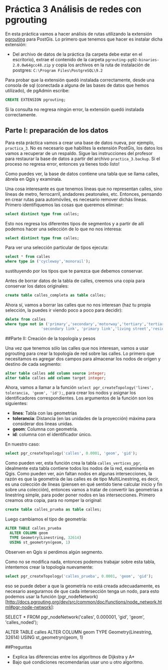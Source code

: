 Práctica 3 Análisis de redes con pgrouting
=========

En esta práctica vamos a hacer análisis de rutas utilizando la extensión [pgrouting](http://pgrouting.org/) para PostGis. Lo primero que tenemos que hacer es instalar dicha extensión:

* Del archivo de datos de la práctica (la carpeta debe estar en el escritorio), extrae el contenido de la carpeta `pgrouting-pg92-binaries-2.0.0w64gcc48.zip` y copia los archivos en la ruta de instalación de postgres: `C:\Program Files\PostgreSQL\9.2`

Para probar que la extensión quedó instalada correctamente, desde una consola de sql (conectada a alguna de las bases de datos que hemos utilizado), de pgAdmin escribe:

````sql
CREATE EXTENSION pgrouting;
````

Si la consulta no regresa ningún error, la extensión quedó instalada correctamente.

## Parte I: preparación de los datos


Para esta práctica vamos a crear una base de datos nueva, por ejemplo, `practica_3`. No es necesario que habilites la extensión PostGis, los datos los vamos a recuperar de un respaldo. Sigue las instrucciones del profesor para restaurar la base de datos a partir del archivo `practica_3.backup`. Si el proceso no regresa error, entonces ya tienes todo listo!

Como puedes ver, la base de datos contiene una tabla que se llama calles, ábrela en Qgis y examínala.

Una cosa interesante es que tenemos líneas que no representan calles, sino líneas de metro, ferrocarril, andadores peatonales, etc. Entonces, pensando en crear rutas para automóviles, es necesario remover dichás líneas. Primero identifiquemos las cosas que queremos eliminar:

````sql
select distinct type from calles;
````

Esto nos regresa los diferentes tipos de segmentos y a partir de allí podemos hacer una selección de lo que no nos interesa:

````sql
select distinct type from calles;
````

Para ver una selección particular de tipos ejecuta:

````sql
select * from calles
where type in ('cycleway','monorail');
````

sustituyendo por los tipos que te parezca que debemos conservar.

Antes de borrar datos de la tabla de calles, creemos una copia para conservar los datos originales:

````sql
create table calles_completa as table calles;
````

Ahora sí, vamos a borrar las calles que no nos interesan (haz tu propia selección, la puedes ir viendo poco a poco para decidir):

````sql
delete from calles
where type not in ('primary','secondary','motorway','tertiary','tertiary link','motorway link',
                'secondary link', 'primary link','living street','residential','road')
````

##Parte II: Creación de la topología y pesos

Una vez que tenemos sólo las calles que nos interesan, vamos a usar pgrouting para crear la topología de red sobre las calles. Lo primero que necesitamos es agregar dos campos para almacenar los nodos de orígen y destino de cada segmento:

````sql
alter table calles add column source integer;
alter table calles add column target integer;
````

Ahora, vamos a llamar a la función `select pgr_createTopology('lines', tolerancia, 'geom', 'id');`, para crear los nodos y asignar los identificadores correspondientes. Los argumentos de la función son los siguientes:

+ **lines**: Tabla con las geometrías
+ **tolerancia**: Distancia (en las unidades de la proyección) máxima para considerar dos lineas unidas.
+ **geom**: Columna con geometría.
+ **id**: columna con el identificador único.

En nuestro caso:

````sql
select pgr_createTopology('calles', 0.0001, 'geom', 'gid');
````

Como pueden ver, esta función crea la tabla `calles_vertices_pgr`, idealmente esta tabla contiene todos los nodos de la red, examínenla en Qgis. Como pueden ver, aún faltan nodos en algunas intersecciones, la razón es que la geometría de las calles es de tipo MultiLinestring, es decir, es una colección de líneas (piensen en qué sentido tiene calcular inicio y fin sobre una colección), entonces vamos a tratar de convertir las geometrías a linestring simple, para poder poner nodos en las intersecciones. Primero creamos otra copia, para no romper la original:

````sql
create table calles_prueba as table calles;
````

Luego cambiamos el tipo de geometría:

````sql
ALTER TABLE calles_prueba
  ALTER COLUMN geom
  TYPE Geometry(Linestring, 32614)
  USING st_geometryn(geom, 1)
````

Observen en Qgis si perdimos algún segmento.

Como no se modifica nada, entonces podemos trabajar sobre esta tabla, intentemos crear la topología nuevamente:

````sql
select pgr_createTopology('calles_prueba', 0.0001, 'geom', 'gid');
````

eso se puede deber a que la geometría no está creada adecuadamente, es necesario asegurarnos de que cada intersección tenga un nodo, para esto podemos usar la función (pgr_nodeNetwork)[http://docs.pgrouting.org/dev/src/common/doc/functions/node_network.html#pgr-node-network]:

SELECT * FROM pgr_nodeNetwork('calles', 0.000001, 'gid', 'geom', 'calles_noded');

ALTER TABLE calles
  ALTER COLUMN geom
  TYPE Geometry(Linestring, 32614)
  USING st_geometryn(geom, 1)


##Preguntas

+ Explica las diferencias entre los algoritmos de Dijkstra y A*
+ Bajo qué condiciones recomendarías usar uno u otro algoritmo.
